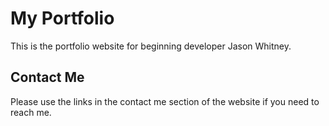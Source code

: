 # My Portfolio

This is the portfolio website for beginning developer Jason Whitney.

## Contact Me

Please use the links in the contact me section of the website if you need to reach me.